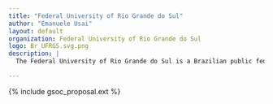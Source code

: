 ```yaml
---
title: "Federal University of Rio Grande do Sul"
author: "Emanuele Usai"
layout: default
organization: Federal University of Rio Grande do Sul
logo: Br_UFRGS.svg.png
description: |
  The Federal University of Rio Grande do Sul is a Brazilian public federal research university based in Porto Alegre, Rio Grande do Sul.

---
```


{% include gsoc_proposal.ext %}
